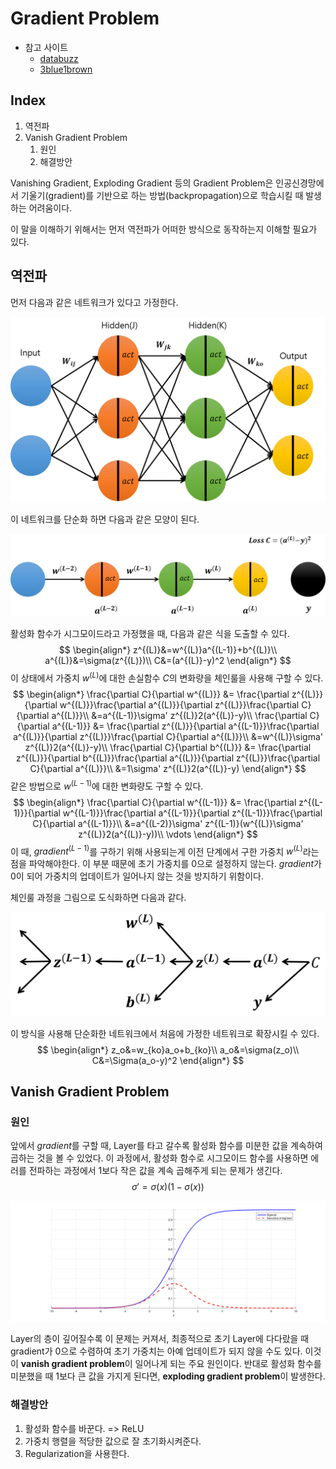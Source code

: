 # Gradient Problem

* 참고 사이트
  * [databuzz](https://databuzz-team.github.io/2018/12/27/Back-Propagation-Part-2/)
  * [3blue1brown](https://www.youtube.com/watch?v=tIeHLnjs5U8&list=PLZHQObOWTQDNU6R1_67000Dx_ZCJB-3pi&index=4)

## Index

1. 역전파
2. Vanish Gradient Problem
   1. 원인
   2. 해결방안

Vanishing Gradient, Exploding Gradient 등의 Gradient Problem은 인공신경망에서 기울기(gradient)를 기반으로 하는 방법(backpropagation)으로 학습시킬 때 발생하는 어려움이다.

이 말을 이해하기 위해서는 먼저 역전파가 어떠한 방식으로 동작하는지 이해할 필요가 있다.

## 역전파

먼저 다음과 같은 네트워크가 있다고 가정한다.

![network](./images/00_back.png)

이 네트워크를 단순화 하면 다음과 같은 모양이 된다.

![simple_net](./images/01_back.png)

활성화 함수가 시그모이드라고 가정했을 때, 다음과 같은 식을 도출할 수 있다.
$$
\begin{align*}
z^{(L)}&=w^{(L)}a^{(L-1)}+b^{(L)}\\
a^{(L)}&=\sigma(z^{(L)})\\
C&=(a^{(L)}-y)^2
\end{align*}
$$
이 상태에서 가중치 $w^{(L)}$에 대한 손실함수 $C$의 변화량을 체인룰을 사용해 구할 수 있다.
$$
\begin{align*}
\frac{\partial C}{\partial w^{(L)}} &= \frac{\partial z^{(L)}}{\partial w^{(L)}}\frac{\partial a^{(L)}}{\partial z^{(L)}}\frac{\partial C}{\partial a^{(L)}}\\
&=a^{(L-1)}\sigma' z^{(L)}2(a^{(L)}-y)\\
\frac{\partial C}{\partial a^{(L-1)}} &= \frac{\partial z^{(L)}}{\partial a^{(L-1)}}\frac{\partial a^{(L)}}{\partial z^{(L)}}\frac{\partial C}{\partial a^{(L)}}\\
&=w^{(L)}\sigma' z^{(L)}2(a^{(L)}-y)\\
\frac{\partial C}{\partial b^{(L)}} &= \frac{\partial z^{(L)}}{\partial b^{(L)}}\frac{\partial a^{(L)}}{\partial z^{(L)}}\frac{\partial C}{\partial a^{(L)}}\\
&=1\sigma' z^{(L)}2(a^{(L)}-y)
\end{align*}
$$
같은 방법으로 $w^{(L-1)}$에 대한 변화량도 구할 수 있다.
$$
\begin{align*}
\frac{\partial C}{\partial w^{(L-1)}} &= \frac{\partial z^{(L-1)}}{\partial w^{(L-1)}}\frac{\partial a^{(L-1)}}{\partial z^{(L-1)}}\frac{\partial C}{\partial a^{(L-1)}}\\
&=a^{(L-2)}\sigma' z^{(L-1)}(w^{(L)}\sigma' z^{(L)}2(a^{(L)}-y))\\
\vdots
\end{align*}
$$
이 때, $gradient^{(L-1)}$를 구하기 위해 사용되는게 이전 단계에서 구한 가중치 $w^{(L)}$라는 점을 파악해야한다. 이 부분 때문에 초기 가중치를 0으로 설정하지 않는다. $gradient$가 0이 되어 가중치의 업데이트가 일어나지 않는 것을 방지하기 위함이다.

체인룰 과정을 그림으로 도식화하면 다음과 같다.

![flow](./images/02_back.png)

이 방식을 사용해 단순화한 네트워크에서 처음에 가정한 네트워크로 확장시킬 수 있다.
$$
\begin{align*}
z_o&=w_{ko}a_o+b_{ko}\\
a_o&=\sigma(z_o)\\
C&=\Sigma(a_o-y)^2
\end{align*}
$$

## Vanish Gradient Problem

### 원인

앞에서 $gradient$를 구할 때, Layer를 타고 갈수록 활성화 함수를 미분한 값을 계속하여 곱하는 것을 볼 수 있었다. 이 과정에서, 활성화 함수로 시그모이드 함수를 사용하면 에러를 전파하는 과정에서 1보다 작은 값을 계속 곱해주게 되는 문제가 생긴다.
$$
\sigma' = \sigma(x)(1-\sigma(x))
$$


![](./images/03_back.png)

Layer의 층이 깊어질수록 이 문제는 커져서, 최종적으로 초기 Layer에 다다랐을 때 gradient가 0으로 수렴하여 초기 가중치는 아예 업데이트가 되지 않을 수도 있다. 이것이 **vanish gradient problem**이 일어나게 되는 주요 원인이다. 반대로 활성화 함수를 미분했을 때 1보다 큰 값을 가지게 된다면, **exploding gradient problem**이 발생한다.

### 해결방안

1. 활성화 함수를 바꾼다. => ReLU
2. 가중치 행렬을 적당한 값으로 잘 초기화시켜준다.
3. Regularization을 사용한다.

